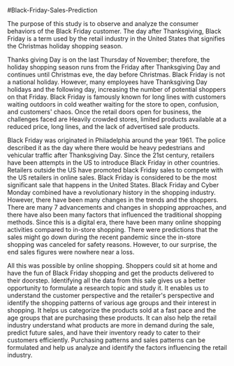 #Black-Friday-Sales-Prediction

The purpose of this study is to observe and analyze the consumer behaviors of the Black Friday customer. The day after Thanksgiving, Black Friday is a term used by the retail industry in the United States that signifies the Christmas holiday shopping season.

Thanks giving Day is on the last Thursday of November; therefore, the holiday shopping season runs from the Friday after Thanksgiving Day and continues until Christmas eve, the day before Christmas. Black Friday is not a national holiday. However, many employees have Thanksgiving Day holidays and the following day, increasing the number of potential shoppers on that Friday. Black Friday is famously known for long lines with customers waiting outdoors in cold weather waiting for the store to open, confusion, and customers' chaos. Once the retail doors open for business, the challenges faced are Heavily crowded stores, limited products available at a reduced price, long lines, and the lack of advertised sale products.
 
Black Friday was originated in Philadelphia around the year 1961. The police described it as the day where there would be heavy pedestrians and vehicular traffic after Thanksgiving Day. Since the 21st century, retailers have been attempts in the US to introduce Black Friday in other countries. Retailers outside the US have promoted black Friday sales to compete with the US retailers in online sales. Black Friday is considered to be the most significant sale that happens in the United States. Black Friday and Cyber Monday combined have a revolutionary history in the shopping industry. However, there have been many changes in the trends and the shoppers. There are many 7 advancements and changes in shopping approaches, and there have also been many factors that influenced the traditional shopping methods. Since this is a digital era, there have been many online shopping activities compared to in-store shopping. There were predictions that the sales might go down during the recent pandemic since the in-store shopping was canceled for safety reasons. However, to our surprise, the end sales figures were nowhere near a loss. 

All this was possible by online shopping. Shoppers could sit at home and have the fun of Black Friday shopping and get the products delivered to their doorstep. Identifying all the data from this sale gives us a better opportunity to formulate a research topic and study it. It enables us to understand the customer perspective and the retailer's perspective and identify the shopping patterns of various age groups and their interest in shopping. It helps us categorize the products sold at a fast pace and the age groups that are purchasing these products. It can also help the retail industry understand what products are more in demand during the sale, predict future sales, and have their inventory ready to cater to their customers efficiently. Purchasing patterns and sales patterns can be formulated and help us analyze and identify the factors influencing the retail industry.
